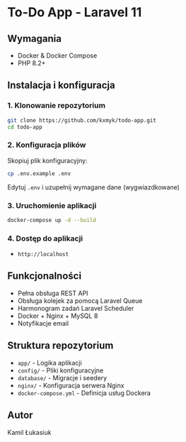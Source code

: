 # To-Do App - Laravel 11

## Wymagania

- Docker & Docker Compose
- PHP 8.2+

## Instalacja i konfiguracja

### 1. Klonowanie repozytorium

```sh
git clone https://github.com/kxmyk/todo-app.git
cd todo-app
```

### 2. Konfiguracja plików

Skopiuj plik konfiguracyjny:

```sh
cp .env.example .env
```

Edytuj `.env` i uzupełnij wymagane dane (wygwiazdkowane)

### 3. Uruchomienie aplikacji

```sh
docker-compose up -d --build
```

### 4. Dostęp do aplikacji

- `http://localhost`

## Funkcjonalności

- Pełna obsługa REST API
- Obsługa kolejek za pomocą Laravel Queue
- Harmonogram zadań Laravel Scheduler
- Docker + Nginx + MySQL 8
- Notyfikacje email

## Struktura repozytorium

- `app/` - Logika aplikacji
- `config/` - Pliki konfiguracyjne
- `database/` - Migracje i seedery
- `nginx/` - Konfiguracja serwera Nginx
- `docker-compose.yml` - Definicja usług Dockera

## Autor

Kamil Łukasiuk

